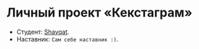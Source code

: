 # Личный проект «Кекстаграм»

* Студент: [Shavqat](<img src="img/userProfile.jpg" width="50">).
* Наставник: `Сам себе наставник :)`.